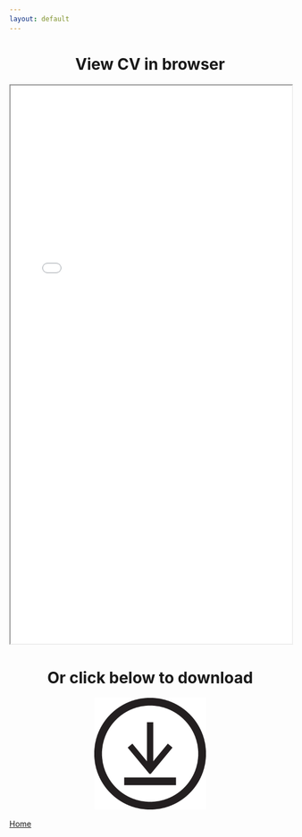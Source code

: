 ```yaml
---
layout: default
---
```


<center>

<h1>View CV in browser</h1>

<iframe src="CVpdf.pdf" style="width:100%; height:1000px;"></iframe>

<br>


<h1>Or click below to download</h1>

<a href="LukasGolinoCV.docx" download>
    <img src="586abf66b6fc1117b60b2752.png" alt="downloadCV" width="200" height="200">
</a>

</center>

[Home](./)
